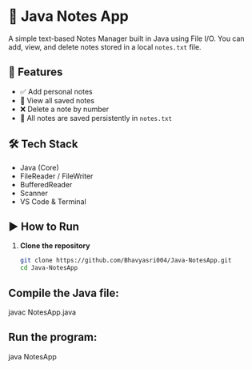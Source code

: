 # 📝 Java Notes App

A simple text-based Notes Manager built in Java using File I/O. You can add, view, and delete notes stored in a local `notes.txt` file.
## 🚀 Features

- ✅ Add personal notes
- 📄 View all saved notes
- ❌ Delete a note by number
- 💾 All notes are saved persistently in `notes.txt`
## 🛠️ Tech Stack
- Java (Core)
- FileReader / FileWriter
- BufferedReader
- Scanner
- VS Code & Terminal
## ▶️ How to Run

1. **Clone the repository**  
   ```bash
   git clone https://github.com/Bhavyasri004/Java-NotesApp.git
   cd Java-NotesApp
## Compile the Java file:
javac NotesApp.java

## Run the program:
java NotesApp
